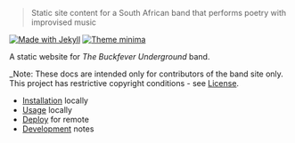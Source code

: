 > Static site content for a South African band that performs poetry with improvised music

[![Made with Jekyll](https://img.shields.io/badge/jekyll-3.8.5-blue.svg)](https://jekyllrb.com)
[![Theme minima](https://img.shields.io/badge/theme-minima-blue.svg)](https://github.com/jekyll/minina)

A static website for _The Buckfever Underground_ band.

_Note: These docs are intended only for contributors of the band site only. This project has restrictive copyright conditions - see [License](https://github.com/MichaelCurrin/the-buckfever-underground/#license).

- [Installation](installation) locally
- [Usage](usage) locally
- [Deploy](deploy) for remote
- [Development](development) notes
